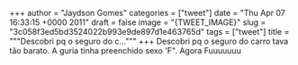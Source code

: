 
+++
author = "Jaydson Gomes"
categories = ["tweet"]
date = "Thu Apr 07 16:33:15 +0000 2011"
draft = false
image = "{TWEET_IMAGE}"
slug = "3c058f3ed5bd3524022b993e9de897d1e463765d"
tags = ["tweet"]
title = """Descobri pq o seguro do c..."""
+++
Descobri pq o seguro do carro tava tão barato. A guria tinha preenchido sexo 'F". Agora Fuuuuuuu
